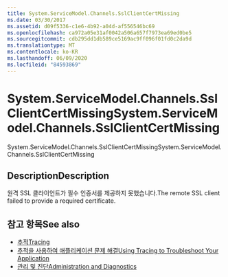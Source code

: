 ```yaml
---
title: System.ServiceModel.Channels.SslClientCertMissing
ms.date: 03/30/2017
ms.assetid: d09f5336-c1e6-4b92-a04d-af556546bc69
ms.openlocfilehash: ca972a05e31af0042a506a657f7973ea69ed0be5
ms.sourcegitcommit: cdb295dd1db589ce5169ac9ff096f01fd0c2da9d
ms.translationtype: MT
ms.contentlocale: ko-KR
ms.lasthandoff: 06/09/2020
ms.locfileid: "84593869"
---
```

# <a name="systemservicemodelchannelssslclientcertmissing"></a><span data-ttu-id="41a28-102">System.ServiceModel.Channels.SslClientCertMissing</span><span class="sxs-lookup"><span data-stu-id="41a28-102">System.ServiceModel.Channels.SslClientCertMissing</span></span>
<span data-ttu-id="41a28-103">System.ServiceModel.Channels.SslClientCertMissing</span><span class="sxs-lookup"><span data-stu-id="41a28-103">System.ServiceModel.Channels.SslClientCertMissing</span></span>  
  
## <a name="description"></a><span data-ttu-id="41a28-104">Description</span><span class="sxs-lookup"><span data-stu-id="41a28-104">Description</span></span>  
 <span data-ttu-id="41a28-105">원격 SSL 클라이언트가 필수 인증서를 제공하지 못했습니다.</span><span class="sxs-lookup"><span data-stu-id="41a28-105">The remote SSL client failed to provide a required certificate.</span></span>  
  
## <a name="see-also"></a><span data-ttu-id="41a28-106">참고 항목</span><span class="sxs-lookup"><span data-stu-id="41a28-106">See also</span></span>

- [<span data-ttu-id="41a28-107">추적</span><span class="sxs-lookup"><span data-stu-id="41a28-107">Tracing</span></span>](index.md)
- [<span data-ttu-id="41a28-108">추적을 사용하여 애플리케이션 문제 해결</span><span class="sxs-lookup"><span data-stu-id="41a28-108">Using Tracing to Troubleshoot Your Application</span></span>](using-tracing-to-troubleshoot-your-application.md)
- [<span data-ttu-id="41a28-109">관리 및 진단</span><span class="sxs-lookup"><span data-stu-id="41a28-109">Administration and Diagnostics</span></span>](../index.md)
